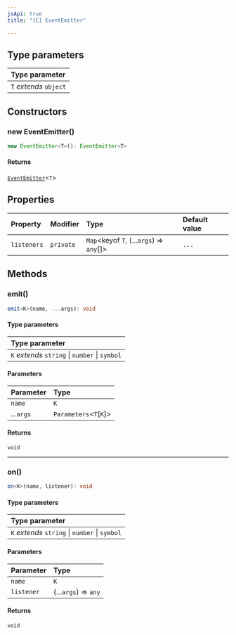 ```yaml
---
jsApi: true
title: "[C] EventEmitter"

---
```

## Type parameters

| Type parameter |
| :------ |
| `T` *extends* `object` |

## Constructors

### new EventEmitter()

```ts
new EventEmitter<T>(): EventEmitter<T>
```

#### Returns

[`EventEmitter`](EventEmitter.md)<`T`\>

## Properties

| Property | Modifier | Type | Default value |
| :------ | :------ | :------ | :------ |
| `listeners` | `private` | `Map`<keyof `T`, (...`args`) => `any`[]\> | `...` |

## Methods

### emit()

```ts
emit<K>(name, ...args): void
```

#### Type parameters

| Type parameter |
| :------ |
| `K` *extends* `string` \| `number` \| `symbol` |

#### Parameters

| Parameter | Type |
| :------ | :------ |
| `name` | `K` |
| ...`args` | `Parameters`<`T`\[`K`\]\> |

#### Returns

`void`

***

### on()

```ts
on<K>(name, listener): void
```

#### Type parameters

| Type parameter |
| :------ |
| `K` *extends* `string` \| `number` \| `symbol` |

#### Parameters

| Parameter | Type |
| :------ | :------ |
| `name` | `K` |
| `listener` | (...`args`) => `any` |

#### Returns

`void`
